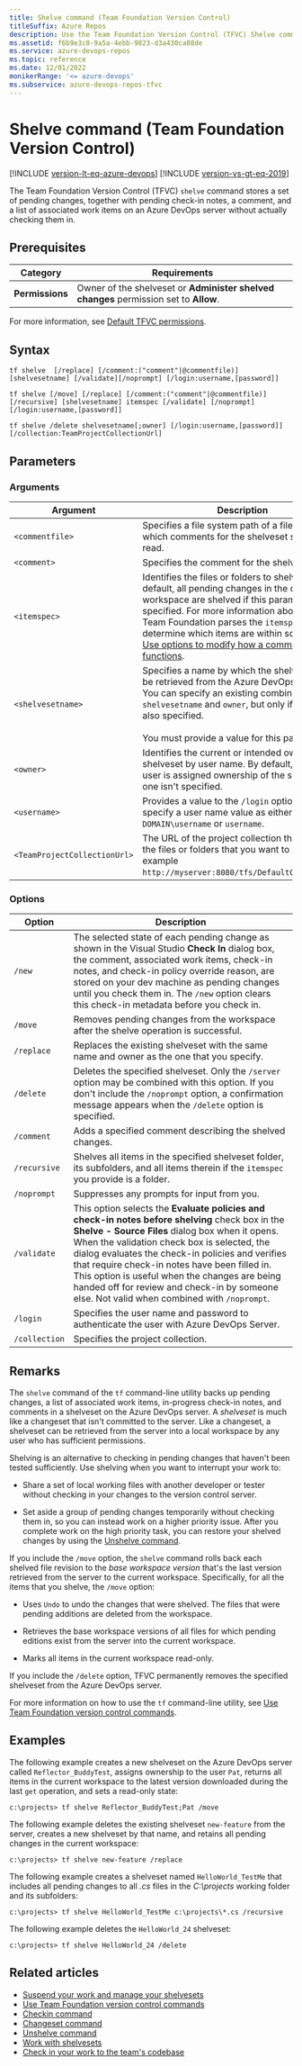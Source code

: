 ```yaml
---
title: Shelve command (Team Foundation Version Control)
titleSuffix: Azure Repos
description: Use the Team Foundation Version Control (TFVC) Shelve command to store a set of pending changes on the server without actually checking them in.
ms.assetid: f6b9e3c8-9a5a-4ebb-9823-d3a430ca08de
ms.service: azure-devops-repos
ms.topic: reference
ms.date: 12/01/2022
monikerRange: '<= azure-devops'
ms.subservice: azure-devops-repos-tfvc
---
```



# Shelve command (Team Foundation Version Control)

[!INCLUDE [version-lt-eq-azure-devops](../../includes/version-lt-eq-azure-devops.md)]
[!INCLUDE [version-vs-gt-eq-2019](../../includes/version-vs-gt-eq-2019.md)]


The Team Foundation Version Control (TFVC) `shelve` command stores a set of pending changes, together with pending check-in notes, a comment, and a list of associated work items on an Azure DevOps server without actually checking them in.

## Prerequisites

| Category | Requirements |
|--------------|-------------|
|**Permissions**|Owner of the shelveset or **Administer shelved changes** permission set to **Allow**. |

For more information, see  [Default TFVC permissions](../../organizations/security/default-tfvc-permissions.md).

## Syntax

```
tf shelve  [/replace] [/comment:("comment"|@commentfile)] [shelvesetname] [/validate][/noprompt] [/login:username,[password]]
```

```
tf shelve [/move] [/replace] [/comment:("comment"|@commentfile)] 
[/recursive] [shelvesetname] itemspec [/validate] [/noprompt] [/login:username,[password]]
```

```
tf shelve /delete shelvesetname[;owner] [/login:username,[password]] [/collection:TeamProjectCollectionUrl]
```

## Parameters

### Arguments

|        **Argument**        |                                                                                                                                                             **Description**                                                                                                                                                             |
|----------------------------|-----------------------------------------------------------------------------------------------------------------------------------------------------------------------------------------------------------------------------------------------------------------------------------------------------------------------------------------|
|       `<commentfile>`        |                                                                                                                      Specifies a file system path of a file from which comments for the shelveset should be read.                                                                                                                       |
|         `<comment>`          |                                                                                                                                                Specifies the comment for the shelveset.                                                                                                                                                 |
|         `<itemspec>`         | Identifies the files or folders to shelve. By default, all pending changes in the current workspace are shelved if this parameter isn't specified. For more information about how Team Foundation parses the `itemspec` to determine which items are within scope, see [Use options to modify how a command functions](use-team-foundation-version-control-commands.md#use-options-to-modify-how-a-command-functions). |
|      `<shelvesetname>`       |                               Specifies a name by which the shelveset can be retrieved from the Azure DevOps server. You can specify an existing combination of `shelvesetname`  and `owner`, but only if `/replace` is also specified.<br /><br />You must provide a value for this parameter.                                |
|          `<owner>`           |                                                                                  Identifies the current or intended owner of the shelveset by user name. By default, the current user is assigned ownership of the shelveset if one isn't specified.                                                                                   |
|         `<username>`         |                                                                                                        Provides a value to the `/login` option. You can specify a user name value as either `DOMAIN\username` or `username`.                                                                                                        |
| `<TeamProjectCollectionUrl>` |                                                                                       The URL of the project collection that contains the files or folders that you want to shelve, for example `http://myserver:8080/tfs/DefaultCollection/`.                                                                                        |


### Options

| **Option** | **Description** |
|---|---|
| `/new` | The selected state of each pending change as shown in the Visual Studio **Check In** dialog box, the comment, associated work items, check-in notes, and check-in policy override reason, are stored on your dev machine as pending changes until you check them in. The `/new` option clears this check-in metadata before you check in. |
| `/move` | Removes pending changes from the workspace after the shelve operation is successful. |
| `/replace` | Replaces the existing shelveset with the same name and owner as the one that you specify. |
| `/delete` | Deletes the specified shelveset. Only the `/server` option may be combined with this option. If you don't include the `/noprompt` option, a confirmation message appears when the `/delete` option is specified. |
| `/comment` | Adds a specified comment describing the shelved changes. |
| `/recursive` | Shelves all items in the specified shelveset folder, its subfolders, and all items therein if the `itemspec` you provide is a folder. |
| `/noprompt` | Suppresses any prompts for input from you. |
| `/validate` | This option selects the **Evaluate policies and check-in notes before shelving** check box in the **Shelve - Source Files** dialog box when it opens. When the validation check box is selected, the dialog evaluates the check-in policies and verifies that require check-in notes have been filled in. This option is useful when the changes are being handed off for review and check-in by someone else. Not valid when combined with `/noprompt`.|
| `/login` | Specifies the user name and password to authenticate the user with Azure DevOps Server. |
| `/collection` | Specifies the project collection. |


## Remarks

The `shelve` command of the `tf` command-line utility backs up pending changes, a list of associated work items, in-progress check-in notes, and comments in a shelveset on the Azure DevOps server. A *shelveset* is much like a changeset that isn't committed to the server. Like a changeset, a shelveset can be retrieved from the server into a local workspace by any user who has sufficient permissions.

Shelving is an alternative to checking in pending changes that haven't been tested sufficiently. Use shelving when you want to interrupt your work to:

-   Share a set of local working files with another developer or tester without checking in your changes to the version control server.

-   Set aside a group of pending changes temporarily without checking them in, so you can instead work on a higher priority issue. After you complete work on the high priority task, you can restore your shelved changes by using the [Unshelve command](unshelve-command.md).

If you include the `/move` option, the `shelve` command rolls back each shelved file revision to the *base workspace version* that's the last version retrieved from the server to the current workspace. Specifically, for all the items that you shelve, the `/move` option:

-   Uses `Undo` to undo the changes that were shelved. The files that were pending additions are deleted from the workspace.

-   Retrieves the base workspace versions of all files for which pending editions exist from the server into the current workspace.

-   Marks all items in the current workspace read-only.

If you include the `/delete` option, TFVC permanently removes the specified shelveset from the Azure DevOps server.

For more information on how to use the `tf` command-line utility, see [Use Team Foundation version control commands](use-team-foundation-version-control-commands.md).

## Examples

The following example creates a new shelveset on the Azure DevOps server called `Reflector_BuddyTest`, assigns ownership to the user `Pat`, returns all items in the current workspace to the latest version downloaded during the last `get` operation, and sets a read-only state:

```
c:\projects> tf shelve Reflector_BuddyTest;Pat /move
```

The following example deletes the existing shelveset `new-feature` from the server, creates a new shelveset by that name, and retains all pending changes in the current workspace:

```
c:\projects> tf shelve new-feature /replace
```

The following example creates a shelveset named `HelloWorld_TestMe` that includes all pending changes to all *.cs* files in the *C:\\projects* working folder and its subfolders:

```
c:\projects> tf shelve HelloWorld_TestMe c:\projects\*.cs /recursive
```

The following example deletes the `HelloWorld_24` shelveset:

```
c:\projects> tf shelve HelloWorld_24 /delete
```

## Related articles

- [Suspend your work and manage your shelvesets](suspend-your-work-manage-your-shelvesets.md)
- [Use Team Foundation version control commands](use-team-foundation-version-control-commands.md)
- [Checkin command](checkin-command.md)
- [Changeset command](changeset-command.md)
- [Unshelve command](unshelve-command.md)
- [Work with shelvesets](suspend-your-work-manage-your-shelvesets.md)
- [Check in your work to the team's codebase](check-your-work-team-codebase.md)
